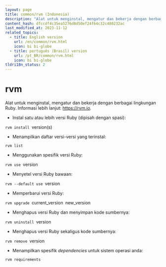 ```yaml
---
layout: page
title: common/rvm (Indonesia)
description: "Alat untuk menginstal, mengatur dan bekerja dengan berbagai lingkungan Ruby."
content_hash: dfccdf4c35ea5276d8d50ef24f64c32c480232ac
last_modified_at: 2023-11-12
related_topics:
  - title: English version
    url: /en/common/rvm.html
    icon: bi bi-globe
  - title: português (Brasil) version
    url: /pt_BR/common/rvm.html
    icon: bi bi-globe
tldri18n_status: 2
---
```

# rvm

Alat untuk menginstal, mengatur dan bekerja dengan berbagai lingkungan Ruby.
Informasi lebih lanjut: <https://rvm.io>.

- Instal satu atau lebih versi Ruby (dipisah dengan spasi):

`rvm install `<span class="tldr-var badge badge-pill bg-dark-lm bg-white-dm text-white-lm text-dark-dm font-weight-bold">version(s)</span>

- Menampilkan daftar versi-versi yang terinstal:

`rvm list`

- Menggunakan spesifik versi Ruby:

`rvm use `<span class="tldr-var badge badge-pill bg-dark-lm bg-white-dm text-white-lm text-dark-dm font-weight-bold">version</span>

- Menyetel versi Ruby bawaan:

`rvm --default use `<span class="tldr-var badge badge-pill bg-dark-lm bg-white-dm text-white-lm text-dark-dm font-weight-bold">version</span>

- Memperbarui versi Ruby:

`rvm upgrade `<span class="tldr-var badge badge-pill bg-dark-lm bg-white-dm text-white-lm text-dark-dm font-weight-bold">current_version</span>` `<span class="tldr-var badge badge-pill bg-dark-lm bg-white-dm text-white-lm text-dark-dm font-weight-bold">new_version</span>

- Menghapus versi Ruby dan menyimpan kode sumbernya:

`rvm uninstall `<span class="tldr-var badge badge-pill bg-dark-lm bg-white-dm text-white-lm text-dark-dm font-weight-bold">version</span>

- Menghapus versi Ruby sekaligus kode sumbernya:

`rvm remove `<span class="tldr-var badge badge-pill bg-dark-lm bg-white-dm text-white-lm text-dark-dm font-weight-bold">version</span>

- Menampilkan spesifik _dependencies_ untuk sistem operasi anda:

`rvm requirements`
